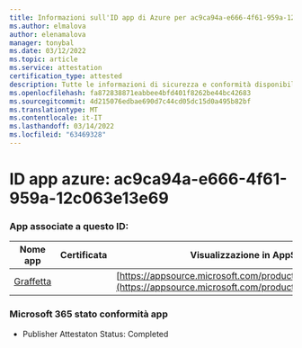 ```yaml
---
title: Informazioni sull'ID app di Azure per ac9ca94a-e666-4f61-959a-12c063e13e69
ms.author: elmalova
author: elenamalova
manager: tonybal
ms.date: 03/12/2022
ms.topic: article
ms.service: attestation
certification_type: attested
description: Tutte le informazioni di sicurezza e conformità disponibili per ac9ca94a-e666-4f61-959a-12c063e13e69.
ms.openlocfilehash: fa872838871eabbee4bfd401f8262be44bc42683
ms.sourcegitcommit: 4d215076edbae690d7c44cd05dc15d0a495b82bf
ms.translationtype: MT
ms.contentlocale: it-IT
ms.lasthandoff: 03/14/2022
ms.locfileid: "63469328"
---
```

# <a name="azure-app-id-ac9ca94a-e666-4f61-959a-12c063e13e69"></a>ID app azure: ac9ca94a-e666-4f61-959a-12c063e13e69


### <a name="apps-associated-with-this-id"></a>App associate a questo ID:
| **Nome app** | **Certificata** | **Visualizzazione in AppSource** |
|--------------|---------------|-----------------------|
| [Graffetta](../forward/WA200003281) |  | [https://appsource.microsoft.com/product/office/WA200003281](https://appsource.microsoft.com/product/office/WA200003281) |

### <a name="microsoft-365-app-compliance-status"></a>Microsoft 365 stato conformità app
- Publisher Attestaton Status: Completed

